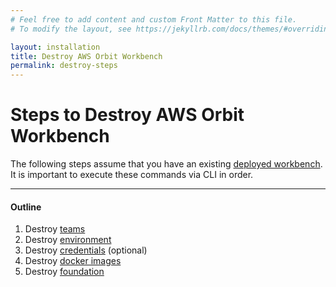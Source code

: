 ```yaml
---
# Feel free to add content and custom Front Matter to this file.
# To modify the layout, see https://jekyllrb.com/docs/themes/#overriding-theme-defaults

layout: installation
title: Destroy AWS Orbit Workbench
permalink: destroy-steps
---
```

# Steps to Destroy AWS Orbit Workbench 
The following steps assume that you have an existing [deployed workbench](deploy-steps).  It is important to execute these commands via CLI in order.

----
#### Outline

1. Destroy [teams](detail-teams)
1. Destroy [environment](detail-environment)
2. Destroy [credentials](detail-credentials) (optional)
3. Destroy [docker images](detail-images)    
4. Destroy [foundation](detail-foundation)  

